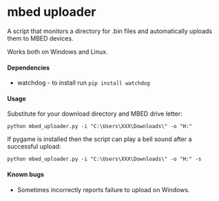 mbed uploader
=============

A script that monitors a directory for .bin files and automatically uploads them to MBED devices.

Works both on Windows and Linux.

#### Dependencies
* watchdog - to install run `pip install watchdog`
    
#### Usage
Substitute for your download directory and MBED drive letter:

`python mbed_uploader.py -i "C:\Users\XXX\Downloads\" -o "H:"`

If pygame is installed then the script can play a bell sound after a successful upload:

`python mbed_uploader.py -i "C:\Users\XXX\Downloads\" -o "H:" -s`
    
#### Known bugs
* Sometimes incorrectly reports failure to upload on Windows.

